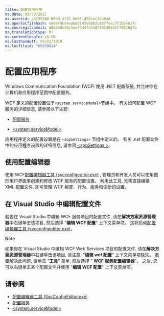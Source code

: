```yaml
---
title: 配置应用程序
ms.date: 03/30/2017
ms.assetid: a2f995b0-669d-4721-b00f-4561ec7eb6a4
ms.openlocfilehash: e096f4b64ada8b142e8b82c8877eec7f1b84637c
ms.sourcegitcommit: 68653db98c5ea7744fd438710248935f70020dfb
ms.translationtype: MT
ms.contentlocale: zh-CN
ms.lasthandoff: 08/22/2019
ms.locfileid: "69939814"
---
```

# <a name="configuring-your-application"></a>配置应用程序
Windows Communication Foundation (WCF) 使用 .NET 配置系统, 并允许你在计算机和应用程序范围中配置服务。  
  
 WCF 定义的配置设置位于`<system.serviceModel>`节组中。 有关如何配置 WCF 服务的详细信息, 请参阅以下主题:  
  
- [配置服务](../../../../docs/framework/wcf/configuring-services.md)  
  
- [\<system.serviceModel>](../../../../docs/framework/configure-apps/file-schema/wcf/system-servicemodel.md)  
  
 应用程序定义的配置设置是在 `<appSettings>` 节组中定义的。 有关 .net 配置文件中的应用程序设置的详细信息, 请参阅[ \<appSettings >](https://go.microsoft.com/fwlink/?LinkId=95159)。  
  
## <a name="using-the-configuration-editor"></a>使用配置编辑器  
 使用 WCF[配置编辑器工具 (svcconfigeditor.exe)](../../../../docs/framework/wcf/configuration-editor-tool-svcconfigeditor-exe.md) , 管理员和开发人员可以使用图形用户界面来创建和修改 WCF 服务的配置设置。 利用此工具, 无需直接编辑 XML 配置文件, 即可管理 WCF 绑定、行为、服务和诊断的设置。  
  
## <a name="editing-configuration-files-in-visual-studio"></a>在 Visual Studio 中编辑配置文件  
 若要在 Visual Studio 中编辑 WCF 服务项目的配置文件, 请在**解决方案资源管理器**中右键单击该项目, 然后选择 "**编辑 WCF 配置**" 上下文菜单项。 这将启动[配置编辑器工具 (svcconfigeditor.exe)](../../../../docs/framework/wcf/configuration-editor-tool-svcconfigeditor-exe.md)。  
  
> [!NOTE]
> 如果你在 Visual Studio 中编辑 WCF Web Services 项目的配置文件, 请在**解决方案资源管理器**中右键单击该项目, 请注意, "**编辑 wcf 配置**" 上下文菜单项缺失。 若要解决此问题, 请单击 "**工具**" 菜单, 然后选择 " **WCF 服务配置编辑器**"。 之后, 您可以右键单击某个配置文件并使用 "**编辑 WCF 配置**" 上下文菜单项。  
  
## <a name="see-also"></a>请参阅

- [配置编辑器工具 (SvcConfigEditor.exe)](../../../../docs/framework/wcf/configuration-editor-tool-svcconfigeditor-exe.md)
- [配置服务](../../../../docs/framework/wcf/configuring-services.md)
- [\<system.serviceModel>](../../../../docs/framework/configure-apps/file-schema/wcf/system-servicemodel.md)
